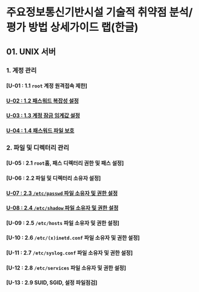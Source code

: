 # 주요정보통신기반시설 기술적 취약점 분석/평가 방법 상세가이드 랩(한글)

## 01. UNIX 서버
### 1. 계정 관리
#### [U-01 : 1.1 `root` 계정 원격접속 제한]
#### [U-02 : 1.2 패스워드 복잡성 설정](pwquality.md)
#### [U-03 : 1.3 계정 잠금 임계값 설정](lockout.md)
#### [U-04 : 1.4 패스워드 파일 보호](pwconv.md)

### 2. 파일 및 디렉터리 관리
#### [U-05 : 2.1 `root`홈, 패스 디렉터리 권한 및 패스 설정]
#### [U-06 : 2.2 파일 및 디렉터리 소유자 설정]
#### [U-07 : 2.3 `/etc/passwd` 파일 소유자 및 권한 설정](passwd.md)
#### [U-08 : 2.4 `/etc/shadow` 파일 소유자 및 권한 설정](shadow.md)
#### [U-09 : 2.5 `/etc/hosts` 파일 소유자 및 권한 설정]
#### [U-10 : 2.6 `/etc/(x)inetd.conf` 파일 소유자 및 권한 설정]
#### [U-11 : 2.7 `/etc/syslog.conf` 파일 소유자 및 권한 설정]
#### [U-12 : 2.8 `/etc/services` 파일 소유자 및 권한 설정]
#### [U-13 : 2.9 SUID, SGID, 설정 파일점검]
